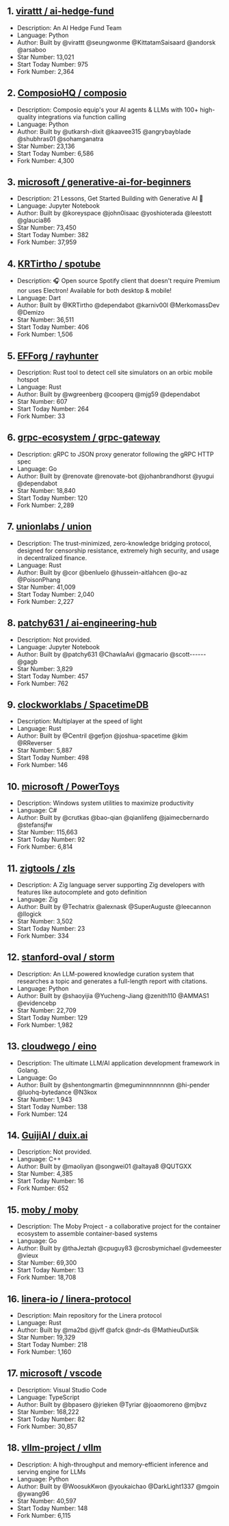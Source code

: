 ## 1. [virattt / ai-hedge-fund](https://github.com/virattt/ai-hedge-fund)  
- Description: An AI Hedge Fund Team
- Language: Python
- Author: Built by @virattt @seungwonme @KittatamSaisaard @andorsk @arsaboo
- Star Number: 13,021
- Start Today Number: 975
- Fork Number: 2,364

## 2. [ComposioHQ / composio](https://github.com/ComposioHQ/composio)
- Description: Composio equip's your AI agents & LLMs with 100+ high-quality integrations via function calling
- Language: Python
- Author: Built by @utkarsh-dixit @kaavee315 @angrybayblade @shubhras01 @sohamganatra
- Star Number: 23,136
- Start Today Number: 6,586
- Fork Number: 4,300

## 3. [microsoft / generative-ai-for-beginners](https://github.com/microsoft/generative-ai-for-beginners)
- Description: 21 Lessons, Get Started Building with Generative AI 🔗
- Language: Jupyter Notebook
- Author: Built by @koreyspace @john0isaac @yoshioterada @leestott @glaucia86
- Star Number: 73,450
- Start Today Number: 382
- Fork Number: 37,959

## 4. [KRTirtho / spotube](https://github.com/KRTirtho/spotube)
- Description: 🎧 Open source Spotify client that doesn't require Premium nor uses Electron! Available for both desktop & mobile!
- Language: Dart
- Author: Built by @KRTirtho @dependabot @karniv00l @MerkomassDev @Demizo
- Star Number: 36,511
- Start Today Number: 406
- Fork Number: 1,506

## 5. [EFForg / rayhunter](https://github.com/EFForg/rayhunter)
- Description: Rust tool to detect cell site simulators on an orbic mobile hotspot
- Language: Rust
- Author: Built by @wgreenberg @cooperq @mjg59 @dependabot
- Star Number: 607
- Start Today Number: 264
- Fork Number: 33

## 6. [grpc-ecosystem / grpc-gateway](https://github.com/grpc-ecosystem/grpc-gateway)
- Description: gRPC to JSON proxy generator following the gRPC HTTP spec
- Language: Go
- Author: Built by @renovate @renovate-bot @johanbrandhorst @yugui @dependabot
- Star Number: 18,840
- Start Today Number: 120
- Fork Number: 2,289

## 7. [unionlabs / union](https://github.com/unionlabs/union)
- Description: The trust-minimized, zero-knowledge bridging protocol, designed for censorship resistance, extremely high security, and usage in decentralized finance.
- Language: Rust
- Author: Built by @cor @benluelo @hussein-aitlahcen @o-az @PoisonPhang
- Star Number: 41,009
- Start Today Number: 2,040
- Fork Number: 2,227

## 8. [patchy631 / ai-engineering-hub](https://github.com/patchy631/ai-engineering-hub)
- Description: Not provided.
- Language: Jupyter Notebook
- Author: Built by @patchy631 @ChawlaAvi @gmacario @scott------ @gagb
- Star Number: 3,829
- Start Today Number: 457
- Fork Number: 762

## 9. [clockworklabs / SpacetimeDB](https://github.com/clockworklabs/SpacetimeDB)
- Description: Multiplayer at the speed of light
- Language: Rust
- Author: Built by @Centril @gefjon @joshua-spacetime @kim @RReverser
- Star Number: 5,887
- Start Today Number: 498
- Fork Number: 146

## 10. [microsoft / PowerToys](https://github.com/microsoft/PowerToys)
- Description: Windows system utilities to maximize productivity
- Language: C#
- Author: Built by @crutkas @bao-qian @qianlifeng @jaimecbernardo @stefansjfw
- Star Number: 115,663
- Start Today Number: 92
- Fork Number: 6,814

## 11. [zigtools / zls](https://github.com/zigtools/zls)
- Description: A Zig language server supporting Zig developers with features like autocomplete and goto definition
- Language: Zig
- Author: Built by @Techatrix @alexnask @SuperAuguste @leecannon @llogick
- Star Number: 3,502
- Start Today Number: 23
- Fork Number: 334

## 12. [stanford-oval / storm](https://github.com/stanford-oval/storm)
- Description: An LLM-powered knowledge curation system that researches a topic and generates a full-length report with citations.
- Language: Python
- Author: Built by @shaoyijia @Yucheng-Jiang @zenith110 @AMMAS1 @evidencebp
- Star Number: 22,709
- Start Today Number: 129
- Fork Number: 1,982

## 13. [cloudwego / eino](https://github.com/cloudwego/eino)
- Description: The ultimate LLM/AI application development framework in Golang.
- Language: Go
- Author: Built by @shentongmartin @meguminnnnnnnnn @hi-pender @luohq-bytedance @N3kox
- Star Number: 1,943
- Start Today Number: 138
- Fork Number: 124

## 14. [GuijiAI / duix.ai](https://github.com/GuijiAI/duix.ai)
- Description: Not provided.
- Language: C++
- Author: Built by @maoliyan @songwei01 @altaya8 @QUTGXX
- Star Number: 4,385
- Start Today Number: 16
- Fork Number: 652

## 15. [moby / moby](https://github.com/moby/moby)
- Description: The Moby Project - a collaborative project for the container ecosystem to assemble container-based systems
- Language: Go
- Author: Built by @thaJeztah @cpuguy83 @crosbymichael @vdemeester @vieux
- Star Number: 69,300
- Start Today Number: 13
- Fork Number: 18,708

## 16. [linera-io / linera-protocol](https://github.com/linera-io/linera-protocol)
- Description: Main repository for the Linera protocol
- Language: Rust
- Author: Built by @ma2bd @jvff @afck @ndr-ds @MathieuDutSik
- Star Number: 19,329
- Start Today Number: 218
- Fork Number: 1,160

## 17. [microsoft / vscode](https://github.com/microsoft/vscode)
- Description: Visual Studio Code
- Language: TypeScript
- Author: Built by @bpasero @jrieken @Tyriar @joaomoreno @mjbvz
- Star Number: 168,222
- Start Today Number: 82
- Fork Number: 30,857

## 18. [vllm-project / vllm](https://github.com/vllm-project/vllm)
- Description: A high-throughput and memory-efficient inference and serving engine for LLMs
- Language: Python
- Author: Built by @WoosukKwon @youkaichao @DarkLight1337 @mgoin @ywang96
- Star Number: 40,597
- Start Today Number: 148
- Fork Number: 6,115